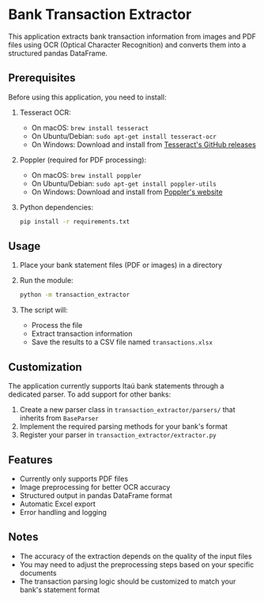 # Bank Transaction Extractor

This application extracts bank transaction information from images and PDF files using OCR (Optical Character Recognition) and converts them into a structured pandas DataFrame.

## Prerequisites

Before using this application, you need to install:

1. Tesseract OCR:
   - On macOS: `brew install tesseract`
   - On Ubuntu/Debian: `sudo apt-get install tesseract-ocr`
   - On Windows: Download and install from [Tesseract's GitHub releases](https://github.com/UB-Mannheim/tesseract/wiki)

2. Poppler (required for PDF processing):
   - On macOS: `brew install poppler`
   - On Ubuntu/Debian: `sudo apt-get install poppler-utils`
   - On Windows: Download and install from [Poppler's website](https://poppler.freedesktop.org/)

3. Python dependencies:
   ```bash
   pip install -r requirements.txt
   ```

## Usage

1. Place your bank statement files (PDF or images) in a directory
2. Run the module:
   ```bash
   python -m transaction_extractor
   ```

3. The script will:
   - Process the file
   - Extract transaction information
   - Save the results to a CSV file named `transactions.xlsx`

## Customization

The application currently supports Itaú bank statements through a dedicated parser. To add support for other banks:

1. Create a new parser class in `transaction_extractor/parsers/` that inherits from `BaseParser`
2. Implement the required parsing methods for your bank's format
3. Register your parser in `transaction_extractor/extractor.py`

## Features

- Currently only supports PDF files
- Image preprocessing for better OCR accuracy
- Structured output in pandas DataFrame format
- Automatic Excel export
- Error handling and logging

## Notes

- The accuracy of the extraction depends on the quality of the input files
- You may need to adjust the preprocessing steps based on your specific documents
- The transaction parsing logic should be customized to match your bank's statement format 

